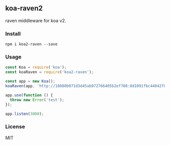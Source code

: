 ## koa-raven2

raven middleware for koa v2.

### Install
```npm i koa2-raven --save```

### Usage

```javascript
const Koa = require('koa');
const koaRaven = require('koa2-raven');

const app = new Koa();
koaRaven(app, 'http://18080b071d3d45ab972766405b2ef708:8d1091fbc44042f8a98f6e937ff46dba@localhost:9000/2');

app.use(function () {
  throw new Error('test');
});

app.listen(3000);
```

### License

MIT
